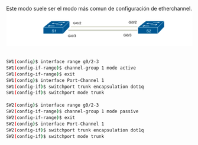 
Este modo suele ser el modo más comun de configuración de etherchannel.
![](_anexos_/Screenshot%20from%202024-01-04%2018-23-03.png)

``` bash

SW1(config)$ interface range g0/2-3
SW1(config-if-range)$ channel-group 1 mode active      
SW1(config-if-range)$ exit
SW1(config)$ interface Port-Channel 1
SW1(config-if)$ switchport trunk encapsulation dot1q
SW1(config-if)$ switchport mode trunk

SW2(config)$ interface range g0/2-3
SW2(config-if-range)$ channel-group 1 mode passive      
SW2(config-if-range)$ exit
SW2(config)$ interface Port-Channel 1
SW2(config-if)$ switchport trunk encapsulation dot1q
SW2(config-if)$ switchport mode trunk
```